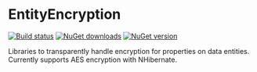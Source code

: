 EntityEncryption
==========================

[![Build status](https://ci.appveyor.com/api/projects/status/coc4fka0fg6umlyr?svg=true)](https://ci.appveyor.com/project/MRCollective/entityencryption)
[![NuGet downloads](https://img.shields.io/nuget/dt/EntityEncryption.svg)](https://www.nuget.org/packages/EntityEncryption) 
[![NuGet version](https://img.shields.io/nuget/vpre/EntityEncryption.svg)](https://www.nuget.org/packages/EntityEncryption)

Libraries to transparently handle encryption for properties on data entities. Currently supports AES encryption with NHibernate.

